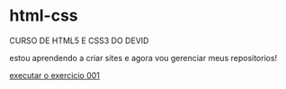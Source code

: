 # html-css
 CURSO DE HTML5 E CSS3 DO DEVID

 estou aprendendo a criar sites e agora vou gerenciar meus repositorios!

<a href="https://github.com/devidwilliam3e/html-css/exercicios/ex001/index.html">executar o exercicio 001</a>